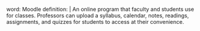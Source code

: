 word: Moodle
definition: |
  An online program that faculty and students use for classes. Professors can upload a syllabus, calendar, notes, readings, assignments, and quizzes for students to access at their convenience.
